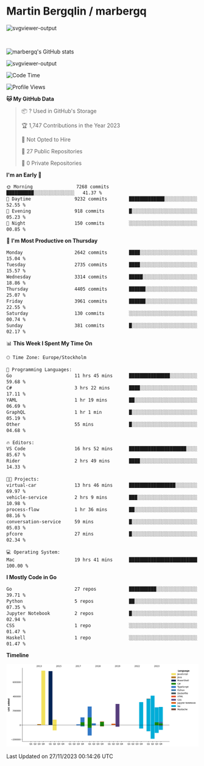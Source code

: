 # Martin Bergqlin / marbergq

![svgviewer-output](https://user-images.githubusercontent.com/2405410/206014777-22d41ecb-c24f-421d-b7d9-bba2cb5bb0de.svg)

<br>

<!--- [![Martin's Week](https://github-readme-stats.vercel.app/api/wakatime?username=marbergq&theme=dark)](https://github.com/anuraghazra/github-readme-stats) -->

![marbergq's GitHub stats](https://github-readme-stats.vercel.app/api?username=marbergq&count_private=true&show_icons=true)

![svgviewer-output](https://wakatime.com/badge/user/3f0a2069-6683-4e19-9a4a-7d21ea815067.svg)

<!--START_SECTION:waka-->
![Code Time](http://img.shields.io/badge/Code%20Time-3%2C542%20hrs%206%20mins-blue)

![Profile Views](http://img.shields.io/badge/Profile%20Views-0-blue)

**🐱 My GitHub Data** 

> 📦 ? Used in GitHub's Storage 
 > 
> 🏆 1,747 Contributions in the Year 2023
 > 
> 🚫 Not Opted to Hire
 > 
> 📜 27 Public Repositories 
 > 
> 🔑 0 Private Repositories 
 > 
**I'm an Early 🐤** 

```text
🌞 Morning                7268 commits        ██████████░░░░░░░░░░░░░░░   41.37 % 
🌆 Daytime                9232 commits        █████████████░░░░░░░░░░░░   52.55 % 
🌃 Evening                918 commits         █░░░░░░░░░░░░░░░░░░░░░░░░   05.23 % 
🌙 Night                  150 commits         ░░░░░░░░░░░░░░░░░░░░░░░░░   00.85 % 
```
📅 **I'm Most Productive on Thursday** 

```text
Monday                   2642 commits        ████░░░░░░░░░░░░░░░░░░░░░   15.04 % 
Tuesday                  2735 commits        ████░░░░░░░░░░░░░░░░░░░░░   15.57 % 
Wednesday                3314 commits        █████░░░░░░░░░░░░░░░░░░░░   18.86 % 
Thursday                 4405 commits        ██████░░░░░░░░░░░░░░░░░░░   25.07 % 
Friday                   3961 commits        ██████░░░░░░░░░░░░░░░░░░░   22.55 % 
Saturday                 130 commits         ░░░░░░░░░░░░░░░░░░░░░░░░░   00.74 % 
Sunday                   381 commits         █░░░░░░░░░░░░░░░░░░░░░░░░   02.17 % 
```


📊 **This Week I Spent My Time On** 

```text
🕑︎ Time Zone: Europe/Stockholm

💬 Programming Languages: 
Go                       11 hrs 45 mins      ███████████████░░░░░░░░░░   59.68 % 
C#                       3 hrs 22 mins       ████░░░░░░░░░░░░░░░░░░░░░   17.11 % 
YAML                     1 hr 19 mins        ██░░░░░░░░░░░░░░░░░░░░░░░   06.69 % 
GraphQL                  1 hr 1 min          █░░░░░░░░░░░░░░░░░░░░░░░░   05.19 % 
Other                    55 mins             █░░░░░░░░░░░░░░░░░░░░░░░░   04.68 % 

🔥 Editors: 
VS Code                  16 hrs 52 mins      █████████████████████░░░░   85.67 % 
Rider                    2 hrs 49 mins       ████░░░░░░░░░░░░░░░░░░░░░   14.33 % 

🐱‍💻 Projects: 
virtual-car              13 hrs 46 mins      █████████████████░░░░░░░░   69.97 % 
vehicle-service          2 hrs 9 mins        ███░░░░░░░░░░░░░░░░░░░░░░   10.98 % 
process-flow             1 hr 36 mins        ██░░░░░░░░░░░░░░░░░░░░░░░   08.16 % 
conversation-service     59 mins             █░░░░░░░░░░░░░░░░░░░░░░░░   05.03 % 
pfcore                   27 mins             █░░░░░░░░░░░░░░░░░░░░░░░░   02.34 % 

💻 Operating System: 
Mac                      19 hrs 41 mins      █████████████████████████   100.00 % 
```

**I Mostly Code in Go** 

```text
Go                       27 repos            ██████████░░░░░░░░░░░░░░░   39.71 % 
Python                   5 repos             ██░░░░░░░░░░░░░░░░░░░░░░░   07.35 % 
Jupyter Notebook         2 repos             █░░░░░░░░░░░░░░░░░░░░░░░░   02.94 % 
CSS                      1 repo              ░░░░░░░░░░░░░░░░░░░░░░░░░   01.47 % 
Haskell                  1 repo              ░░░░░░░░░░░░░░░░░░░░░░░░░   01.47 % 
```



**Timeline**

![Lines of Code chart](https://raw.githubusercontent.com/marbergq/marbergq/main/assets/bar_graph.png)


 Last Updated on 27/11/2023 00:14:26 UTC
<!--END_SECTION:waka-->
